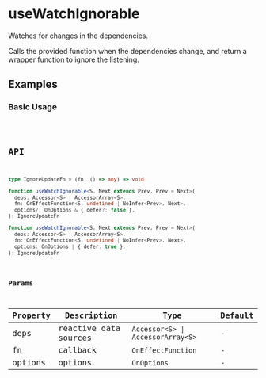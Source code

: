 # useWatchIgnorable

Watches for changes in the dependencies.

Calls the provided function when the dependencies change, and return a wrapper function to ignore the listening.

## Examples

### Basic Usage

<code src="./demo/demo1.tsx" />

## API

```typescript
type IgnoreUpdateFn = (fn: () => any) => void

function useWatchIgnorable<S, Next extends Prev, Prev = Next>(
  deps: Accessor<S> | AccessorArray<S>,
  fn: OnEffectFunction<S, undefined | NoInfer<Prev>, Next>,
  options?: OnOptions & { defer?: false },
): IgnoreUpdateFn

function useWatchIgnorable<S, Next extends Prev, Prev = Next>(
  deps: Accessor<S> | AccessorArray<S>,
  fn: OnEffectFunction<S, undefined | NoInfer<Prev>, Next>,
  options: OnOptions | { defer: true },
): IgnoreUpdateFn
```

### Params

| Property     | Description           | Type                              | Default |
| ------------ | --------------------- | --------------------------------- | ------- |
| deps         | reactive data sources | `Accessor<S> \| AccessorArray<S>` | -       |
| fn           | callback              | `OnEffectFunction`                | -       |
| options      | options               | `OnOptions`                       | -       |
